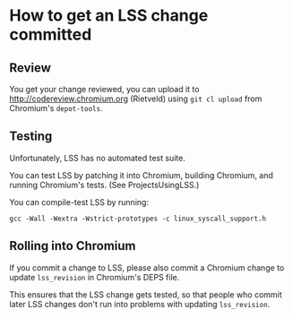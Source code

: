 # How to get an LSS change committed #

## Review ##

You get your change reviewed, you can upload it to http://codereview.chromium.org (Rietveld) using `git cl upload` from Chromium's `depot-tools`.

## Testing ##

Unfortunately, LSS has no automated test suite.

You can test LSS by patching it into Chromium, building Chromium, and running Chromium's tests.  (See ProjectsUsingLSS.)

You can compile-test LSS by running:
```
gcc -Wall -Wextra -Wstrict-prototypes -c linux_syscall_support.h
```

## Rolling into Chromium ##

If you commit a change to LSS, please also commit a Chromium change to update `lss_revision` in Chromium's DEPS file.

This ensures that the LSS change gets tested, so that people who commit later LSS changes don't run into problems with updating `lss_revision`.